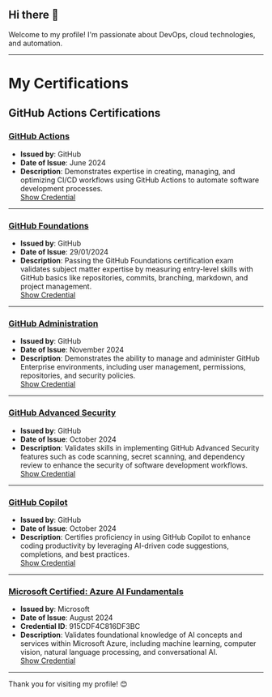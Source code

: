 ## Hi there 👋

Welcome to my profile! I'm passionate about DevOps, cloud technologies, and automation.

---

# My Certifications

## GitHub Actions Certifications

### [GitHub Actions](https://www.credly.com/badges/6b0b7b70-b42f-433f-ab25-1ae41eea6fcb/linked_in_profile)

- **Issued by**: GitHub  
- **Date of Issue**: June 2024  
- **Description**: Demonstrates expertise in creating, managing, and optimizing CI/CD workflows using GitHub Actions to automate software development processes.  
[Show Credential]([#](https://www.credly.com/badges/6b0b7b70-b42f-433f-ab25-1ae41eea6fcb/linked_in_profile))

---

### [GitHub Foundations](https://www.credly.com/badges/6f44dc9f-f344-477d-82fe-9e39729d0a07/public_url)

- **Issued by**: GitHub  
- **Date of Issue**: 29/01/2024  
- **Description**: Passing the GitHub Foundations certification exam validates subject matter expertise by measuring entry-level skills with GitHub basics like repositories, commits, branching, markdown, and project management.  
[Show Credential](https://www.credly.com/badges/6f44dc9f-f344-477d-82fe-9e39729d0a07/public_url)

---

### [GitHub Administration](https://www.credly.com/badges/1002a0fc-b41d-4a8e-a9e8-d1de92f3ff05/linked_in_profile)

- **Issued by**: GitHub  
- **Date of Issue**: November 2024  
- **Description**: Demonstrates the ability to manage and administer GitHub Enterprise environments, including user management, permissions, repositories, and security policies.  
[Show Credential](https://www.credly.com/badges/1002a0fc-b41d-4a8e-a9e8-d1de92f3ff05/linked_in_profile)

---

### [GitHub Advanced Security](https://www.credly.com/badges/ac1a01f2-d63e-4493-a447-00ec8033ea81/linked_in_profile)

- **Issued by**: GitHub  
- **Date of Issue**: October 2024  
- **Description**: Validates skills in implementing GitHub Advanced Security features such as code scanning, secret scanning, and dependency review to enhance the security of software development workflows.  
[Show Credential](https://www.credly.com/badges/ac1a01f2-d63e-4493-a447-00ec8033ea81/linked_in_profile)

---

### [GitHub Copilot](https://www.credly.com/badges/7f4de038-e3b8-4b65-93aa-cae9039d38c1/linked_in_profile)

- **Issued by**: GitHub  
- **Date of Issue**: October 2024  
- **Description**: Certifies proficiency in using GitHub Copilot to enhance coding productivity by leveraging AI-driven code suggestions, completions, and best practices.  
[Show Credential](https://www.credly.com/badges/7f4de038-e3b8-4b65-93aa-cae9039d38c1/linked_in_profile)

---

### [Microsoft Certified: Azure AI Fundamentals](https://learn.microsoft.com/api/credentials/share/en-us/JulinGonzlez-4426/915CDF4C816DF3BC?sharingId)

- **Issued by**: Microsoft  
- **Date of Issue**: August 2024  
- **Credential ID**: 915CDF4C816DF3BC  
- **Description**: Validates foundational knowledge of AI concepts and services within Microsoft Azure, including machine learning, computer vision, natural language processing, and conversational AI.  
[Show Credential](https://learn.microsoft.com/api/credentials/share/en-us/JulinGonzlez-4426/915CDF4C816DF3BC?sharingId)

---



Thank you for visiting my profile! 😊
